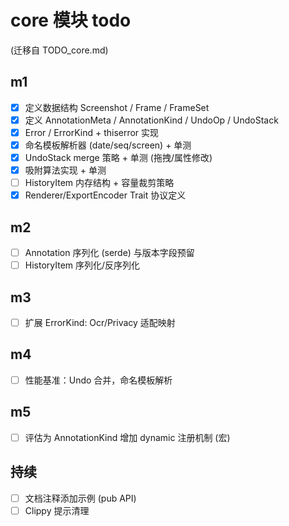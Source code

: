 # core 模块 todo

(迁移自 TODO_core.md)

## m1
- [x] 定义数据结构 Screenshot / Frame / FrameSet
- [x] 定义 AnnotationMeta / AnnotationKind / UndoOp / UndoStack
- [x] Error / ErrorKind + thiserror 实现
- [x] 命名模板解析器 (date/seq/screen) + 单测
 - [x] UndoStack merge 策略 + 单测 (拖拽/属性修改)
 - [x] 吸附算法实现 + 单测
- [ ] HistoryItem 内存结构 + 容量裁剪策略
- [x] Renderer/ExportEncoder Trait 协议定义

## m2
- [ ] Annotation 序列化 (serde) 与版本字段预留
- [ ] HistoryItem 序列化/反序列化

## m3
- [ ] 扩展 ErrorKind: Ocr/Privacy 适配映射

## m4
- [ ] 性能基准：Undo 合并，命名模板解析

## m5
- [ ] 评估为 AnnotationKind 增加 dynamic 注册机制 (宏)

## 持续
- [ ] 文档注释添加示例 (pub API)
- [ ] Clippy 提示清理
